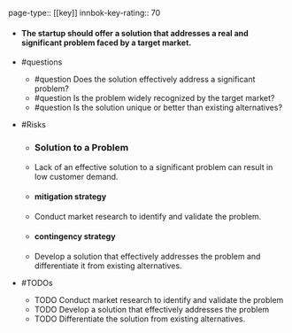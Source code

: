 page-type:: [[key]]
innbok-key-rating:: 70
- #### The startup should offer a solution that addresses a real and significant problem faced by a target market.
- #questions
  - #question Does the solution effectively address a significant problem?
  - #question Is the problem widely recognized by the target market?
  - #question Is the solution unique or better than existing alternatives?
- #Risks

  - ### Solution to a Problem
  - Lack of an effective solution to a significant problem can result in low customer demand.
  - #### mitigation strategy
  - Conduct market research to identify and validate the problem.
  - #### contingency strategy
  - Develop a solution that effectively addresses the problem and differentiate it from existing alternatives.
- #TODOs
  - TODO Conduct market research to identify and validate the problem
  - TODO  Develop a solution that effectively addresses the problem
  - TODO  Differentiate the solution from existing alternatives.



